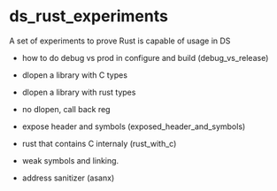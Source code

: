 # ds_rust_experiments
A set of experiments to prove Rust is capable of usage in DS

* how to do debug vs prod in configure and build (debug_vs_release)

* dlopen a library with C types
* dlopen a library with rust types
* no dlopen, call back reg
* expose header and symbols (exposed_header_and_symbols)
* rust that contains C internaly (rust_with_c)
* weak symbols and linking.
* address sanitizer (asanx)

